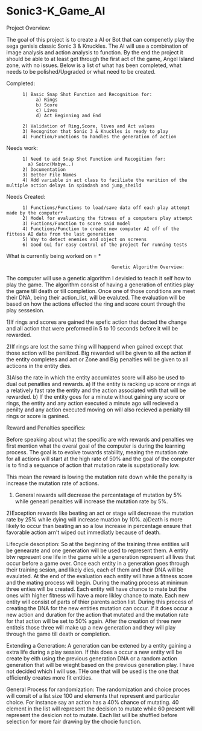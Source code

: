 # Sonic3-K_Game_AI

Project Overview:

The goal of this project is to create a AI or Bot that can compenetly play the sega genisis classic Sonic 3 & Knuckles.
The AI will use a combination of image analysis and action analysis to function. By the end the project it should be able to
at least get through the first act of the game, Angel Island zone, with no issues. Below is a list of what has been completed,
what needs to be polished/Upgraded or what need to be created.


Completed:

          1) Basic Snap Shot Function and Recognition for:
               a) Rings
               b) Score
               c) Lives
               d) Act Beginning and End
               
          2) Validation of Ring,Score, lives and Act values
          3) Recogniton that Sonic 3 & Knuckles is ready to play
          4) Function/Functions to handles the generation of action

Needs work:

          1) Need to add Snap Shot Function and Recogition for:
            a) Soinc(Mabye..)
          2) Documentation
          3) Better File Names
          4) Add variable in act class to faciliate the varition of the multiple action delays in spindash and jump_sheild
          
Needs Created:

          1) Functions/Functions to load/save data off each play attempt made by the computer*
          2) Model for evaluating the fitness of a computers play attempt 
          3) Fuctions/Function to score said model 
          4) Functions/Function to create new computer AI off of the fittess AI data from the last generation
          5) Way to detect enemies and object on screens
          6) Good Gui for easy control of the project for running tests


 What is currently being worked on = *
 
 
 
                                           Genetic Algorithm Overview:
                                           
The computer will use a genetic algorithm I devisied to teach it self how to play the game. The algorithm consist of having a generation of entities play the game till death or till completion. Once one of those conditions are meet their DNA, being their action_list, will be evaluted. The evaluation will be based on how the actions effected the ring and score count through the play sessesion. 

1)If rings and scores are gained the spefic action that dected the change and all action that were preformed in 5 to 10 seconds before it will be rewarded. 

2)If rings are lost the same thing will happend when gained except that those  action will be penilized. Big rewarded will be given to all the action if the entity completes and act or Zone and Big penalties will be given to all acticons in the entity dies.

3)Also the rate in which the entity accumlates score will also be used to dual out penatlies and rewards. 
          a) If the entity is racking up score or rings at a relatively fast rate the entity and the action associated wtih that will be rewarded. 
          b) If the entity goes for a minute without gaining any score or rings, the entity and any action executed a minute ago will recieved a penilty and any action executed moving on will also recieved a penialty till rings or score is ganined.  

Reward and Penalties specifics:

Before speaking about what the specific are with rewards and penalties we first mention what the overal goal of the computer is during the learning process. 
                 The goal is to evolve towards stability, meaing the mutation rate for all actions will start at the high rate of 50% and the goal of the computer is to find a sequance of action that mutation rate is supstationally low.
                 
This mean the reward is lowing the mutation rate down while the penalty is increase the mutation rate of actions.  

1) General rewards will decrease the percentatage of mutation by 5% while genearl penalties will increase the mutation rate by 5%. 

2)Exception rewards like beating an act or stage will decreaae the mutation rate by 25% while dying will increase muation by 10%.
          a)Death is more likely to occur than beating an so a low increase in percentage ensure that favorable action arn't wiped out immediatly because of death.
          
Lifecycle description:
          So at the beginning of the training three entities will be genearate and one generation will be used to represent them. A entity btw represent one life in the game while a generation represent all lives that occur before a game over. Once each entity in a generation goes through their training sesion, and likely dies, each of them and their DNA will be evaulated. At the end of the evaluation each entity will have a fitness score and the mating process will begin. During the mating process at minimun three enties will be created. Each entity will have chance to mate but the ones with higher fitness will have a more likley chance to mate. Each new entity will consist of parts of thier parents action list. During this process of creating the DNA for the new entities mutation can occur. If it does occur a new action and duration for the action that mutated and the mutation rate for that action will be set to 50% again. After the creation of three new entiteis those three will make up a new generation and they will play through the game till death or completion. 
          
Extending a Generation:
          A generation can be extened by a entity gaining a extra life during a play session. If this does a occur a new entity will be create by eith using the previous generation DNA or a random action generation that will be wieght based on the previous generation play. I have not decided which I will use. THe one that will be used is the one that efficiently creates more fit entities.
          
General Process for randomization:
          The randomization and choice proces will consit of a list size 100 and elements that represent and particular choice. For instance say an action has a 40% chance of mutating. 40 element in the list will represent the decision to mutate while 60 present will represent the desicion not to mutate. Each list will be shuffled before selection for more fair drawing by the chocie function.
          
